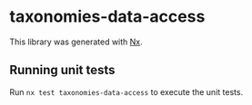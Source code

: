 # taxonomies-data-access

This library was generated with [Nx](https://nx.dev).

## Running unit tests

Run `nx test taxonomies-data-access` to execute the unit tests.
